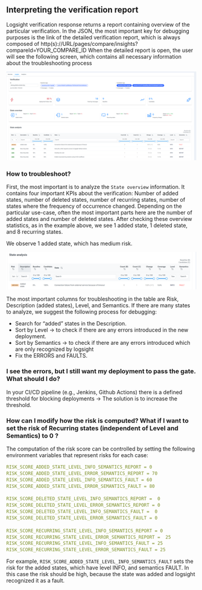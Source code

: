 ## Interpreting the verification report

Logsight verification response returns a report containing overview of the particular verification. 
In the JSON, the most important key for debugging purposes is the link of the detailed verification report, which is always composed of http(s)://URL/pages/compare/insights?compareId=YOUR_COMPARE_ID
When the detailed report is open, the user will see the following screen, which contains all necessary information about the troubleshooting process

![Logs](./verification-example.png ':size=1200')

### How to troubleshoot?
First, the most important is to analyze the `State overview` information. 
It contains four important KPIs about the verification: Number of added states, number of deleted states, number of recurring states, number of states where the frequency of occurrence changed.
Depending on the particular use-case, often the most important parts here are the number of added states and number of deleted states.
After checking these overview statistics, as in the example above, we see 1 added state, 1 deleted state, and 8 recurring states.

We observe 1 added state, which has medium risk.

![Logs](./verification-example-1.png ':size=1200')

The most important columns for troubleshooting in the table are Risk, Description (added states), Level, and Semantics.
If there are many states to analyze, we suggest the following process for debugging:
- Search for “added” states in the Description.
- Sort by Level → to check if there are any errors introduced in the new deployment.
- Sort by Semantics → to check if there are any errors introduced which are only recognized by logsight
- Fix the ERRORS and FAULTS.

### I see the errors, but I still want my deployment to pass the gate. What should I do?
In your CI/CD pipeline (e.g., Jenkins, Github Actions) there is a defined threshold for blocking deployments → The solution is to increase the threshold. 

### How can I modify how the risk is computed? What if I want to set the risk of Recurring states (independent of Level and Semantics) to 0 ?

The computation of the risk score can be controlled by setting the following environment variables that represent risks for each case:

```yml
RISK_SCORE_ADDED_STATE_LEVEL_INFO_SEMANTICS_REPORT = 0
RISK_SCORE_ADDED_STATE_LEVEL_ERROR_SEMANTICS_REPORT = 70
RISK_SCORE_ADDED_STATE_LEVEL_INFO_SEMANTICS_FAULT = 60
RISK_SCORE_ADDED_STATE_LEVEL_ERROR_SEMANTICS_FAULT = 80

RISK_SCORE_DELETED_STATE_LEVEL_INFO_SEMANTICS_REPORT =  0
RISK_SCORE_DELETED_STATE_LEVEL_ERROR_SEMANTICS_REPORT = 0
RISK_SCORE_DELETED_STATE_LEVEL_INFO_SEMANTICS_FAULT =  0
RISK_SCORE_DELETED_STATE_LEVEL_ERROR_SEMANTICS_FAULT = 0

RISK_SCORE_RECURRING_STATE_LEVEL_INFO_SEMANTICS_REPORT = 0
RISK_SCORE_RECURRING_STATE_LEVEL_ERROR_SEMANTICS_REPORT =  25
RISK_SCORE_RECURRING_STATE_LEVEL_INFO_SEMANTICS_FAULT = 25
RISK_SCORE_RECURRING_STATE_LEVEL_ERROR_SEMANTICS_FAULT = 25
```

For example, `RISK_SCORE_ADDED_STATE_LEVEL_INFO_SEMANTICS_FAULT` sets the risk for the added states, which have level INFO, and semantics FAULT. In this case the risk should be high, because the state was added and logsight recognized it as a fault. 
